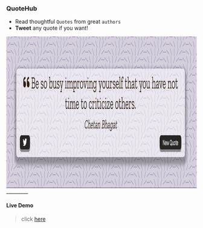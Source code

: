 ### QuoteHub

- Read thoughtful `Quotes` from great `authors`
- **Tweet** any quote if you want!<br />

<img src="https://github.com/Arsator/QuoteHub/blob/master/resources/sample-image.png" align="left" height="400" width="1000" >
_________


#### Live Demo
> click [here](https://arsator.github.io/QuoteHub/ "Visit website")
